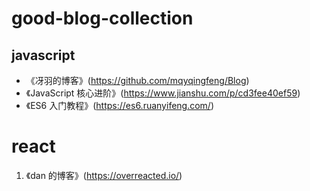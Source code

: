 # good-blog-collection

## javascript

- 《冴羽的博客》(https://github.com/mqyqingfeng/Blog)
- 《JavaScript 核心进阶》(https://www.jianshu.com/p/cd3fee40ef59)
- 《ES6 入门教程》(https://es6.ruanyifeng.com/)

# react

1. 《dan 的博客》(https://overreacted.io/)
